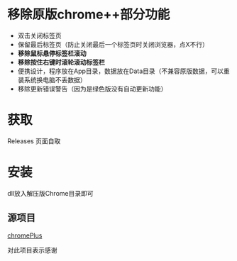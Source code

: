 # 移除原版chrome++部分功能
- 双击关闭标签页
- 保留最后标签页（防止关闭最后一个标签页时关闭浏览器，点X不行）
- **移除鼠标悬停标签栏滚动**
- **移除按住右键时滚轮滚动标签栏**
- 便携设计，程序放在App目录，数据放在Data目录（不兼容原版数据，可以重装系统换电脑不丢数据）
- 移除更新错误警告（因为是绿色版没有自动更新功能）
# 获取
Releases 页面自取
# 安装
dll放入解压版Chrome目录即可
## 源项目
[chromePlus](https://github.com/icy37785/chrome_plus)

对此项目表示感谢
